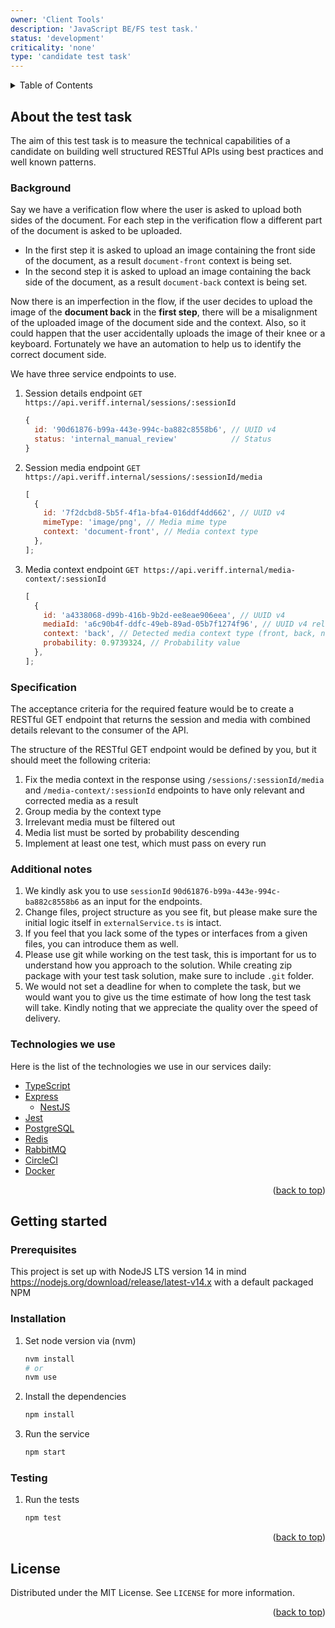 ```yaml
---
owner: 'Client Tools'
description: 'JavaScript BE/FS test task.'
status: 'development'
criticality: 'none'
type: 'candidate test task'
---
```


<div id="top"></div>

<details>
  <summary>Table of Contents</summary>
  <ol>
    <li>
        <a href="#about-the-test-task">About the test task</a>
        <ul>
            <li><a href="#background">Background</a></li>
            <li><a href="#specification">Specification</a></li>
            <li><a href="#additional-notes">Additional notes</a></li>
            <li><a href="#technologies-we-use">Technologies we use</a></li>
        </ul>
    </li>
    <li>
        <a href="#getting-started">Getting started</a>
        <ul>
            <li><a href="#prerequisites">Prerequisites</a></li>
            <li><a href="#installation">Installation</a></li>
            <li><a href="#testing">Testing</a></li>
        </ul>
    </li>
    <li><a href="#license">License</a></li>
  </ol>
</details>

## About the test task

The aim of this test task is to measure the technical capabilities of a candidate on building well structured RESTful
APIs using best practices and well known patterns.

### Background

Say we have a verification flow where the user is asked to upload both sides of the document. For each step in the
verification flow a different part of the document is asked to be uploaded.

- In the first step it is asked to upload an image containing the front side of the document, as a result `document-front`
  context is being set.
- In the second step it is asked to upload an image containing the back side of the document, as a result `document-back`
  context is being set.

Now there is an imperfection in the flow, if the user decides to upload the image of the **document back** in the
**first step**, there will be a misalignment of the uploaded image of the document side and the context. Also, so it
could happen that the user accidentally uploads the image of their knee or a keyboard. Fortunately we have an
automation to help us to identify the correct document side.

We have three service endpoints to use.

1. Session details endpoint `GET https://api.veriff.internal/sessions/:sessionId`
   ```javascript
   {
     id: '90d61876-b99a-443e-994c-ba882c8558b6', // UUID v4
     status: 'internal_manual_review'            // Status
   }
   ```
2. Session media endpoint `GET https://api.veriff.internal/sessions/:sessionId/media`
   ```javascript
   [
     {
       id: '7f2dcbd8-5b5f-4f1a-bfa4-016ddf4dd662', // UUID v4
       mimeType: 'image/png', // Media mime type
       context: 'document-front', // Media context type
     },
   ];
   ```
3. Media context endpoint `GET https://api.veriff.internal/media-context/:sessionId`
   ```javascript
   [
     {
       id: 'a4338068-d99b-416b-9b2d-ee8eae906eea', // UUID v4
       mediaId: 'a6c90b4f-ddfc-49eb-89ad-05b7f1274f96', // UUID v4 related to media
       context: 'back', // Detected media context type (front, back, none - in case the image is irrelevant)
       probability: 0.9739324, // Probability value
     },
   ];
   ```

### Specification

The acceptance criteria for the required feature would be to create a RESTful GET endpoint that returns the session
and media with combined details relevant to the consumer of the API.

The structure of the RESTful GET endpoint would be defined by you, but it should meet the following criteria:

1. Fix the media context in the response using `/sessions/:sessionId/media` and `/media-context/:sessionId` endpoints to
   have only relevant and corrected media as a result
2. Group media by the context type
3. Irrelevant media must be filtered out
4. Media list must be sorted by probability descending
5. Implement at least one test, which must pass on every run

### Additional notes

1. We kindly ask you to use `sessionId` `90d61876-b99a-443e-994c-ba882c8558b6` as an input for the endpoints.
2. Change files, project structure as you see fit, but please make sure the initial logic itself in `externalService.ts` is intact.
3. If you feel that you lack some of the types or interfaces from a given files, you can introduce them as well.
4. Please use git while working on the test task, this is important for us to understand how you approach to the solution. While creating zip package with your test task solution, make sure to include `.git` folder.
5. We would not set a deadline for when to complete the task, but we would want you to give us the time estimate of how long the test task will take. Kindly noting that we appreciate the quality over the speed of delivery.

### Technologies we use

Here is the list of the technologies we use in our services daily:

- [TypeScript](https://www.typescriptlang.org)
- [Express](https://expressjs.com/)
  - [NestJS](https://nestjs.com)
- [Jest](https://jestjs.io)
- [PostgreSQL](https://www.postgresql.org)
- [Redis](https://redis.io)
- [RabbitMQ](https://www.rabbitmq.com)
- [CircleCI](https://circleci.com)
- [Docker](https://www.docker.com)

<p align="right">(<a href="#top">back to top</a>)</p>

## Getting started

### Prerequisites

This project is set up with NodeJS LTS version 14 in mind https://nodejs.org/download/release/latest-v14.x with a
default packaged NPM

### Installation

1. Set node version via (nvm)
   ```sh
   nvm install
   # or
   nvm use
   ```
2. Install the dependencies
   ```sh
   npm install
   ```
3. Run the service
   ```sh
   npm start
   ```

### Testing

1. Run the tests
   ```sh
   npm test
   ```

<p align="right">(<a href="#top">back to top</a>)</p>

## License

Distributed under the MIT License. See `LICENSE` for more information.

<p align="right">(<a href="#top">back to top</a>)</p>
